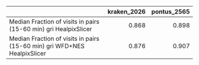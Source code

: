 |                                                                          |   kraken_2026 |   pontus_2565 |
|:-------------------------------------------------------------------------|--------------:|--------------:|
| Median Fraction of visits in pairs (15-60 min) gri HealpixSlicer         |         0.868 |         0.898 |
| Median Fraction of visits in pairs (15-60 min) gri WFD+NES HealpixSlicer |         0.876 |         0.907 |
